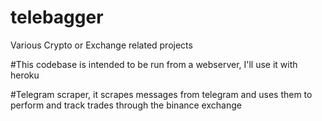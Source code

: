 # telebagger
Various Crypto or Exchange related projects

#This codebase is intended to be run from a webserver, I'll use it with heroku

#Telegram scraper, it scrapes messages from telegram and uses them to perform and track trades through the binance exchange
